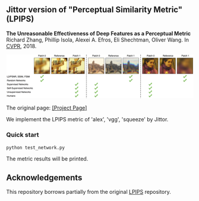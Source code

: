## Jittor version of "Perceptual Similarity Metric" (LPIPS)

**The Unreasonable Effectiveness of Deep Features as a Perceptual Metric**  
Richard Zhang, Phillip Isola, Alexei A. Efros, Eli Shechtman, Oliver Wang. In [CVPR](https://arxiv.org/abs/1801.03924), 2018.

<img src='./imgs/fig1.png' width=1200>

The original page: [[Project Page]](http://richzhang.github.io/PerceptualSimilarity/)

We implement the LPIPS metric of 'alex', 'vgg', 'squeeze' by Jittor.

### Quick start

```
python test_network.py
``` 

The metric results will be printed. 

## Acknowledgements

This repository borrows partially from the original [LPIPS](https://github.com/richzhang/PerceptualSimilarity) repository.
